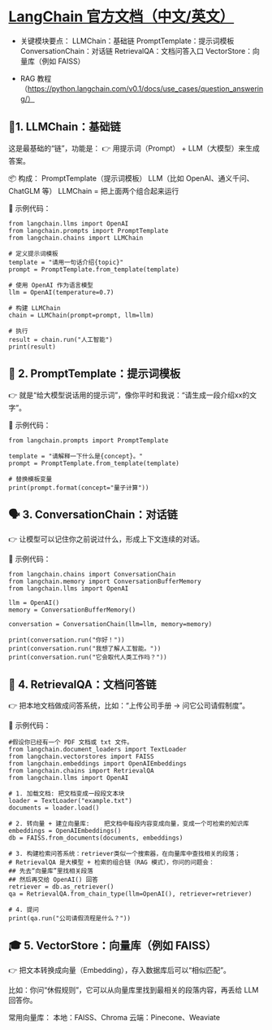 # **[LangChain 官方文档（中文/英文）](https://docs.langchain.com)**

+ 关键模块要点：
 LLMChain：基础链
PromptTemplate：提示词模板
ConversationChain：对话链
RetrievalQA：文档问答入口
VectorStore：向量库（例如 FAISS）

+ RAG 教程（https://python.langchain.com/v0.1/docs/use_cases/question_answering/）

 ## 🌟1. LLMChain：基础链

这是最基础的“链”，功能是：
👉 用提示词（Prompt） + LLM（大模型）来生成答案。

📦 构成：
PromptTemplate（提示词模板）
LLM（比如 OpenAI、通义千问、ChatGLM 等）
LLMChain = 把上面两个组合起来运行

📌 示例代码：
```
from langchain.llms import OpenAI
from langchain.prompts import PromptTemplate
from langchain.chains import LLMChain

# 定义提示词模板
template = "请用一句话介绍{topic}"
prompt = PromptTemplate.from_template(template)

# 使用 OpenAI 作为语言模型
llm = OpenAI(temperature=0.7)

# 构建 LLMChain
chain = LLMChain(prompt=prompt, llm=llm)

# 执行
result = chain.run("人工智能")
print(result)
```

## 🧩 2. PromptTemplate：提示词模板

👉 就是“给大模型说话用的提示词”，像你平时和我说：“请生成一段介绍xx的文字”。

📌 示例代码：
```
from langchain.prompts import PromptTemplate

template = "请解释一下什么是{concept}。"
prompt = PromptTemplate.from_template(template)

# 替换模板变量
print(prompt.format(concept="量子计算"))
```

## 🗣️ 3. ConversationChain：对话链

👉 让模型可以记住你之前说过什么，形成上下文连续的对话。

📌 示例代码：
```
from langchain.chains import ConversationChain
from langchain.memory import ConversationBufferMemory
from langchain.llms import OpenAI

llm = OpenAI()
memory = ConversationBufferMemory()

conversation = ConversationChain(llm=llm, memory=memory)

print(conversation.run("你好！"))
print(conversation.run("我想了解人工智能。"))
print(conversation.run("它会取代人类工作吗？"))
```

## 📄 4. RetrievalQA：文档问答链

👉 把本地文档做成问答系统，比如：“上传公司手册 → 问它公司请假制度”。

📌 示例代码：
```
#假设你已经有一个 PDF 文档或 txt 文件。
from langchain.document_loaders import TextLoader
from langchain.vectorstores import FAISS
from langchain.embeddings import OpenAIEmbeddings
from langchain.chains import RetrievalQA
from langchain.llms import OpenAI

# 1. 加载文档: 把文档变成一段段文本块
loader = TextLoader("example.txt")
documents = loader.load()

# 2. 转向量 + 建立向量库:    把文档中每段内容变成向量，变成一个可检索的知识库
embeddings = OpenAIEmbeddings()
db = FAISS.from_documents(documents, embeddings)

# 3. 构建检索问答系统：retriever类似一个搜索器，在向量库中查找相关的段落；
# RetrievalQA 是大模型 + 检索的组合链（RAG 模式），你问的问题会：
## 先去“向量库”里找相关段落
## 然后再交给 OpenAI() 回答
retriever = db.as_retriever()
qa = RetrievalQA.from_chain_type(llm=OpenAI(), retriever=retriever)

# 4. 提问
print(qa.run("公司请假流程是什么？"))
```

 ## 🎓 5. VectorStore：向量库（例如 FAISS）

👉 把文本转换成向量（Embedding），存入数据库后可以“相似匹配”。

比如：你问“休假规则”，它可以从向量库里找到最相关的段落内容，再丢给 LLM 回答你。

常用向量库：
本地：FAISS、Chroma
云端：Pinecone、Weaviate

